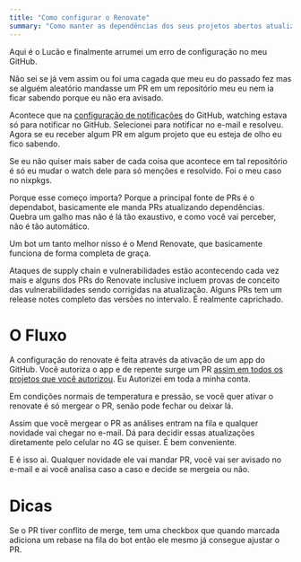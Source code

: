 ```yaml
---
title: "Como configurar o Renovate"
summary: "Como manter as dependências dos seus projetos abertos atualizadas sem precisar gastar muito tempo"
---
```


Aqui é o Lucão e finalmente arrumei um erro de configuração no meu GitHub.

Não sei se já vem assim ou foi uma cagada que meu eu do passado fez mas se
alguém aleatório mandasse um PR em um repositório meu eu nem ia ficar
sabendo porque eu não era avisado.

Acontece que na [configuração de notificações](https://github.com/settings/notifications)
do GitHub, watching estava só para notificar no GitHub. Selecionei para notificar no e-mail
e resolveu. Agora se eu receber algum PR em algum projeto que eu esteja de olho eu fico sabendo.

Se eu não quiser mais saber de cada coisa que acontece em tal repositório é só eu mudar o watch dele
para só menções e resolvido. Foi o meu caso no nixpkgs.

Porque esse começo importa? Porque a principal fonte de PRs é o dependabot, basicamente ele manda PRs
atualizando dependências. Quebra um galho mas não é lá tão exaustivo, e como você vai perceber, não é
tão automático.

Um bot um tanto melhor nisso é o Mend Renovate, que basicamente funciona de forma completa de graça.

Ataques de supply chain e vulnerabilidades estão acontecendo cada vez mais e alguns dos PRs do Renovate
inclusive incluem provas de conceito das vulnerabilidades sendo corrigidas na atualização. Alguns PRs tem um
release notes completo das versões no intervalo. É realmente caprichado.

# O Fluxo

A configuração do renovate é feita através da ativação de um app do GitHub. Você autoriza o app e de repente surge um PR [assim
em todos os projetos que você autorizou](https://github.com/lucasew/bumpkin/pull/2). Eu Autorizei em toda a minha conta.

Em condições normais de temperatura e pressão, se você quer ativar o renovate é só mergear o PR, senão pode fechar ou deixar lá.

Assim que você mergear o PR as análises entram na fila e qualquer novidade vai chegar no e-mail. Dá para decidir essas atualizações
diretamente pelo celular no 4G se quiser. É bem conveniente.

E é isso ai. Qualquer novidade ele vai mandar PR, você vai ser avisado no e-mail e ai você analisa caso a caso e decide se mergeia ou não.

# Dicas

Se o PR tiver conflito de merge, tem uma checkbox que quando marcada adiciona um rebase na fila do bot então ele mesmo já consegue ajustar o PR.

